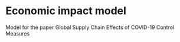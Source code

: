 # Economic impact model
Model for the paper Global Supply Chain Effects of COVID-19 Control Measures